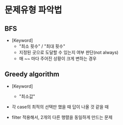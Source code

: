 # 문제유형 파악법

## BFS
* [Keyword]
    * "최소 횟수" / "최대 횟수"
    * 지정된 곳으로 도달할 수 있는지 여부 판단(not always)
    * 매 ~~ 마다 주어진 상황이 크게 변하는 경우
  
## Greedy algorithm
* [Keyword]
    * "최소값"
  
* 각 case의 최적의 선택만 했을 때 답이 나올 것 같을 때
* filter 적용해서, 2개의 다른 행렬을 동일하게 만드는 문제


